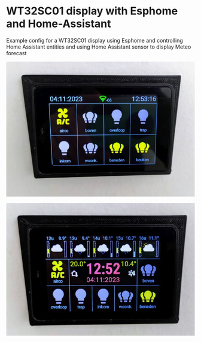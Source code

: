 WT32SC01 display with Esphome and Home-Assistant
================================================
Example config for a WT32SC01 display using Esphome and controlling Home Assistant entities and using Home Assistant sensor to display Meteo forecast
 

![display1.jpg](./display1.jpg)


![display2.jpg](./display2.jpg)

